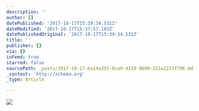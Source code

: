 ```yaml
---
description: ''
author: []
datePublished: '2017-10-17T15:39:34.531Z'
dateModified: '2017-10-17T15:37:57.103Z'
datePublishedOriginal: '2017-10-17T15:39:34.531Z'
title: ''
publisher: {}
via: {}
inFeed: true
starred: false
sourcePath: _posts/2017-10-17-ba14a351-0ca9-4159-9690-151a22317796.md
_context: 'http://schema.org'
_type: Article

---
```

![](https://the-grid-user-content.s3-us-west-2.amazonaws.com/9d68da7c-c704-40a9-b52d-97e4072d5b70.jpg)